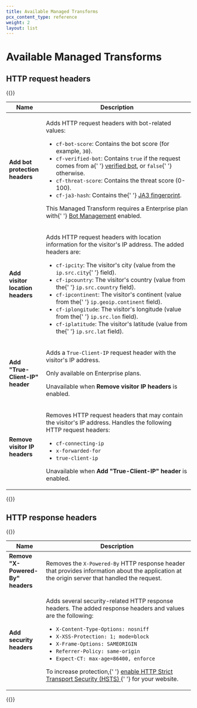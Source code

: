 ```yaml
---
title: Available Managed Transforms
pcx_content_type: reference
weight: 2
layout: list
---
```


# Available Managed Transforms

## HTTP request headers

{{<table-wrap>}}

<table>
	<thead>
		<tr>
			<th style="width:20%">Name</th>
			<th>Description</th>
		</tr>
	</thead>
	<tbody>
		<tr>
			<td>
				<strong>Add bot protection headers</strong>
			</td>
			<td>
				<p>Adds HTTP request headers with bot-related values:</p>
				<ul>
					<li>
						<code>cf-bot-score</code>: Contains the bot score (for example, <code>30</code>).
					</li>
					<li>
						<code>cf-verified-bot</code>: Contains <code>true</code> if the request comes from a{' '}
						<a href="/bots/concepts/bot/#verified-bots">verified bot</a>, or <code>false</code>{' '}
						otherwise.
					</li>
					<li>
						<code>cf-threat-score</code>: Contains the threat score (0-100).
					</li>
					<li>
						<code>cf-ja3-hash</code>: Contains the{' '}
						<a href="/bots/concepts/ja3-fingerprint/">JA3 fingerprint</a>.
					</li>
				</ul>
				<p>
					This Managed Transform requires a Enterprise plan with{' '}
					<a href="/bots/get-started/bm-subscription/">Bot Management</a> enabled.
				</p>
			</td>
		</tr>
		<tr>
			<td>
				<strong>Add visitor location headers</strong>
			</td>
			<td>
				<p>
					Adds HTTP request headers with location information for the visitor's IP address. The
					added headers are:
				</p>
				<ul>
					<li>
						<code>cf-ipcity</code>: The visitor's city (value from the <code>ip.src.city</code>{' '}
						field).
					</li>
					<li>
						<code>cf-ipcountry</code>: The visitor's country (value from the{' '}
						<code>ip.src.country</code> field).
					</li>
					<li>
						<code>cf-ipcontinent</code>: The visitor's continent (value from the{' '}
						<code>ip.geoip.continent</code> field).
					</li>
					<li>
						<code>cf-iplongitude</code>: The visitor's longitude (value from the{' '}
						<code>ip.src.lon</code> field).
					</li>
					<li>
						<code>cf-iplatitude</code>: The visitor's latitude (value from the{' '}
						<code>ip.src.lat</code> field).
					</li>
				</ul>
			</td>
		</tr>
		<tr>
			<td>
				<strong>Add "True-Client-IP" header</strong>
			</td>
			<td>
				<p>
					Adds a <code>True-Client-IP</code> request header with the visitor's IP address.
				</p>
				<p>Only available on Enterprise plans.</p>
				<p>
					Unavailable when <strong>Remove visitor IP headers</strong> is enabled.
				</p>
			</td>
		</tr>
		<tr>
			<td>
				<strong>Remove visitor IP headers</strong>
			</td>
			<td>
				<p>
					Removes HTTP request headers that may contain the visitor's IP address. Handles the
					following HTTP request headers:
				</p>
				<ul>
					<li>
						<code>cf-connecting-ip</code>
					</li>
					<li>
						<code>x-forwarded-for</code>
					</li>
					<li>
						<code>true-client-ip</code>
					</li>
				</ul>
				<p>
					Unavailable when <strong>Add "True-Client-IP" header</strong> is enabled.
				</p>
			</td>
		</tr>
	</tbody>
</table>

{{</table-wrap>}}

## HTTP response headers

{{<table-wrap>}}

<table>
	<thead>
		<tr>
			<th style="width:20%">Name</th>
			<th>Description</th>
		</tr>
	</thead>
	<tbody>
		<tr>
			<td>
				<strong>Remove "X-Powered-By" headers</strong>
			</td>
			<td>
				<p>
					Removes the <code>X-Powered-By</code> HTTP response header that provides information about
					the application at the origin server that handled the request.
				</p>
			</td>
		</tr>
		<tr>
			<td>
				<strong>Add security headers</strong>
			</td>
			<td>
				<p>
					Adds several security-related HTTP response headers. The added response headers and values
					are the following:
				</p>
				<ul>
					<li>
						<code>X-Content-Type-Options: nosniff</code>
					</li>
					<li>
						<code>X-XSS-Protection: 1; mode=block</code>
					</li>
					<li>
						<code>X-Frame-Options: SAMEORIGIN</code>
					</li>
					<li>
						<code>Referrer-Policy: same-origin</code>
					</li>
					<li>
						<code>Expect-CT: max-age=86400, enforce</code>
					</li>
				</ul>
				<p>
					To increase protection,{' '}
					<a href="/ssl/edge-certificates/additional-options/http-strict-transport-security/">
						enable HTTP Strict Transport Security (HSTS)
					</a>{' '}
					for your website.
				</p>
			</td>
		</tr>
	</tbody>
</table>

{{</table-wrap>}}
